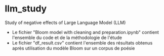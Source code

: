 # llm_study
Study of negative effects of Large Language Model (LLM)

- Le fichier "Bloom model with cleaning and preparation.ipynb" contient l'ensemble du code et de la méthodologie de l'étude
- Le fichier "df_result.csv" contient l'ensemble des résultats obtenus après utilisation du modèle Bloom sur un corpus de poésie
